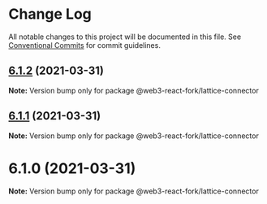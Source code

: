 # Change Log

All notable changes to this project will be documented in this file.
See [Conventional Commits](https://conventionalcommits.org) for commit guidelines.

## [6.1.2](https://github.com/TBouder/web3-react-fork/compare/@web3-react-fork/lattice-connector@6.1.1...@web3-react-fork/lattice-connector@6.1.2) (2021-03-31)

**Note:** Version bump only for package @web3-react-fork/lattice-connector





## [6.1.1](https://github.com/TBouder/web3-react-fork/compare/@web3-react-fork/lattice-connector@6.1.0...@web3-react-fork/lattice-connector@6.1.1) (2021-03-31)

**Note:** Version bump only for package @web3-react-fork/lattice-connector





# 6.1.0 (2021-03-31)

**Note:** Version bump only for package @web3-react-fork/lattice-connector
